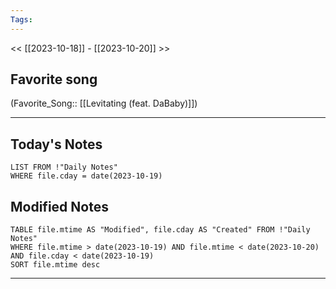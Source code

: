 ```yaml
---
Tags:
---
```

<< [[2023-10-18]] - [[2023-10-20]] >>
## Favorite song
(Favorite_Song:: [[Levitating (feat. DaBaby)]])

___
## Today's Notes
```dataview
LIST FROM !"Daily Notes"
WHERE file.cday = date(2023-10-19)
```
## Modified Notes
```dataview
TABLE file.mtime AS "Modified", file.cday AS "Created" FROM !"Daily Notes" 
WHERE file.mtime > date(2023-10-19) AND file.mtime < date(2023-10-20) AND file.cday < date(2023-10-19)
SORT file.mtime desc
```
___
